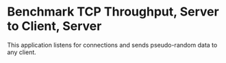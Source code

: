 # Benchmark TCP Throughput, Server to Client, Server

This application listens for connections and sends pseudo-random data to any client.
